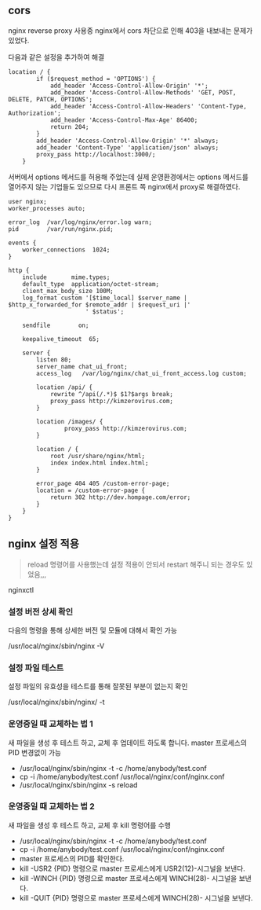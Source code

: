 ## cors

nginx reverse proxy 사용중 nginx에서 cors 차단으로 인해 403을 내보내는 문제가 있었다.

다음과 같은 설정을 추가하여 해결

```
location / {
        if ($request_method = 'OPTIONS') {
            add_header 'Access-Control-Allow-Origin' '*';
            add_header 'Access-Control-Allow-Methods' 'GET, POST, DELETE, PATCH, OPTIONS';
            add_header 'Access-Control-Allow-Headers' 'Content-Type, Authorization';
            add_header 'Access-Control-Max-Age' 86400;
            return 204;
        }
        add_header 'Access-Control-Allow-Origin' '*' always;
        add_header 'Content-Type' 'application/json' always;
        proxy_pass http://localhost:3000/;
    }

```

서버에서 options 메서드를 허용해 주었는데 실제 운영환경에서는 options 메서드를 열어주지 않는 기업들도 있으므로 다시 프론트 쪽 nginx에서 proxy로 해결하였다.

```
user nginx;
worker_processes auto;

error_log  /var/log/nginx/error.log warn;
pid        /var/run/nginx.pid;

events {
    worker_connections  1024;
}

http {
    include       mime.types;
    default_type  application/octet-stream;
    client_max_body_size 100M;
    log_format custom '[$time_local] $server_name |  $http_x_forwarded_for $remote_addr | $request_uri |'
                      ' $status';

    sendfile        on;

    keepalive_timeout  65;

    server {
        listen 80;
        server_name chat_ui_front;
        access_log   /var/log/nginx/chat_ui_front_access.log custom;

        location /api/ {
            rewrite ^/api(/.*)$ $1?$args break;
            proxy_pass http://kimzerovirus.com;
        }
        
        location /images/ {
	        	proxy_pass http://kimzerovirus.com;
        }

        location / {
            root /usr/share/nginx/html;
            index index.html index.html;
        }
        
        error_page 404 405 /custom-error-page;
        location = /custom-error-page {
        	return 302 http://dev.hompage.com/error;
        }
    }
}
```

## nginx 설정 적용

> reload 명령어를 사용했는데 설정 적용이 안되서 restart 해주니 되는 경우도 있었음,,,

nginxctl

### **설정 버전 상세 확인**

다음의 명령을 통해 상세한 버전 및 모듈에 대해서 확인 가능

/usr/local/nginx/sbin/nginx -V

 

### **설정 파일 테스트**

설정 파일의 유효성을 테스트를 통해 잘못된 부분이 없는지 확인

/usr/local/nginx/sbin/nginx/ -t

 

### **운영중일 때 교체하는 법 1**

새 파일을 생성 후 테스트 하고, 교체 후 업데이트 하도록 합니다. master 프로세스의 PID 변경없이 가능

- /usr/local/nginx/sbin/nginx -t -c /home/anybody/test.conf
- cp -i /home/anybody/test.conf /usr/local/nginx/conf/nginx.conf
- /usr/local/nginx/sbin/nginx -s reload

 

### **운영중일 때 교체하는 법 2**

새 파일을 생성 후 테스트 하고, 교체 후 kill 명령어를 수행

- /usr/local/nginx/sbin/nginx -t -c /home/anybody/test.conf
- cp -i /home/anybody/test.conf /usr/local/nginx/conf/nginx.conf
- master 프로세스의 PID를 확인한다.
- kill -USR2 {PID} 명령으로 master 프로세스에게 USR2(12)-시그널을 보낸다.
- kill -WINCH {PID} 명령으로 master 프로세스에게 WINCH(28)- 시그널을 보낸다.
- kill -QUIT {PID} 명령으로 master 프로세스에게 WINCH(28)- 시그널을 보낸다.
